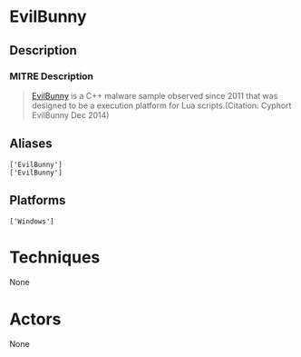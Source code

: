 
# EvilBunny

## Description

### MITRE Description

> [EvilBunny](https://attack.mitre.org/software/S0396) is a C++ malware sample observed since 2011 that was designed to be a execution platform for Lua scripts.(Citation: Cyphort EvilBunny Dec 2014)

## Aliases

```
['EvilBunny']
['EvilBunny']
```

## Platforms

```
['Windows']
```

# Techniques

None

# Actors

None
